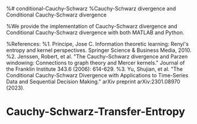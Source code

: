 %# conditional-Cauchy-Schwarz
%Cauchy-Schwarz divergence and Conditional Cauchy-Schwarz divergence

%We provide the implementation of Cauchy-Schwarz divergence and Conditional Cauchy-Schwarz divergence with both MATLAB and Python.

%References:
%1. Principe, Jose C. Information theoretic learning: Renyi's entropy and kernel perspectives. Springer Science & Business Media, 2010.
%2. Jenssen, Robert, et al. "The Cauchy–Schwarz divergence and Parzen windowing: Connections to graph theory and Mercer kernels." Journal of the Franklin Institute 343.6 (2006): 614-629.
%3. Yu, Shujian, et al. "The Conditional Cauchy-Schwarz Divergence with Applications to Time-Series Data and Sequential Decision Making." arXiv preprint arXiv:2301.08970 (2023).

# Cauchy-Schwarz-Transfer-Entropy
